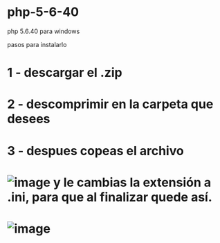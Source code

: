 # php-5-6-40
php 5.6.40 para windows

pasos para instalarlo

# 1 - descargar el .zip
# 2 - descomprimir en la carpeta que desees
# 3 - despues copeas el archivo 
# ![image](https://user-images.githubusercontent.com/75922798/206252716-a2012870-66c2-4fda-9a90-cca03e04fe2e.png) y le cambias la extensión a .ini, para que al finalizar quede así.
# ![image](https://user-images.githubusercontent.com/75922798/206253033-b375a802-faff-4a54-b58f-2e15e5918da5.png)


